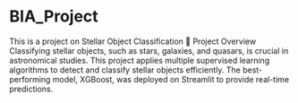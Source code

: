 # BIA_Project
This is a project on Stellar Object Classification
🚀 Project Overview
Classifying stellar objects, such as stars, galaxies, and quasars, is crucial in astronomical studies. This project applies multiple supervised learning algorithms to detect and classify stellar objects efficiently. The best-performing model, XGBoost, was deployed on Streamlit to provide real-time predictions.
